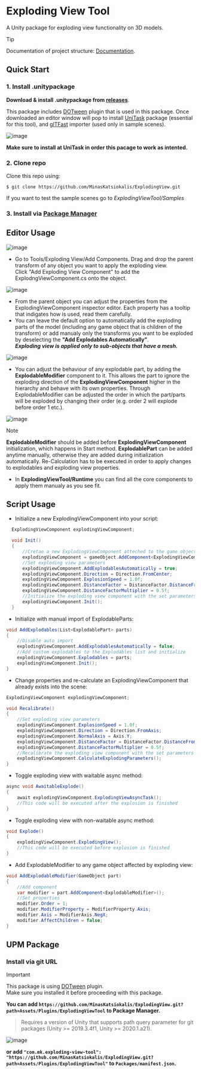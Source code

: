# Exploding View Tool
A Unity package for exploding view functionality on 3D models.
> [!TIP]
> Documentation of project structure: [Documentation](https://minaskatsiokalis.github.io/exploding-view/documentation/html/index.html). <br>

## Quick Start
### 1. Install .unitypackage
**Download & install .unitypackage from [releases](https://github.com/MinasKatsiokalis/ExplodingView/releases)**.

This package includes [DOTween](https://assetstore.unity.com/packages/tools/animation/dotween-hotween-v2-27676#description) plugin that is used in this package.
Once downloaded an editor window will pop to install [UniTask](https://github.com/Cysharp/UniTask) package (essential for this tool), 
and [glTFast](https://docs.unity3d.com/Packages/com.unity.cloud.gltfast@6.4/manual/index.html) importer (used only in sample scenes).

![image](https://github.com/MinasKatsiokalis/ExplodingView/assets/9119948/40c65b83-f04e-48d0-854c-06cf762b3583)

**Make sure to install at UniTask in order this pacage to work as intented.**

### 2. Clone repo
Clone this repo using: 
```
$ git clone https://github.com/MinasKatsiokalis/ExplodingView.git
```
If you want to test the sample scenes go to *ExplodingViewTool/Samples*

### 3. Install via [Package Manager](https://github.com/MinasKatsiokalis/ExplodingView?tab=readme-ov-file#install-via-git-url) 

## Editor Usage
![image](https://github.com/MinasKatsiokalis/ExplodingView/assets/9119948/7cfb354a-0ce3-466c-a7ec-f7f2c6d96f64)

- Go to Tools/Exploding View/Add Components. Drag and drop the parent transform of any object you want to apply the exploding view.<br>
Click "Add Exploding View Component" to add the ExplodngViewComponent.cs onto the object.<br>

![image](https://github.com/MinasKatsiokalis/ExplodingView/assets/9119948/60f58452-d60e-47d8-a6ac-1aa61c35a0ae)

- From the parent object you can adjust the properties from the ExplodingViewComponent inspector editor. Each property has a tooltip that indigates how is used, read them carefully.<br>
- You can leave the default option to automatically add the exploding parts of the model (including any game object that is children of the transform) or add manualy only the transforms you want to be exploded by deselecting the **"Add Explodables Automatically"**.<br>
***Exploding view is applied only to sub-objects that have a mesh.***
  
![image](https://github.com/MinasKatsiokalis/ExplodingView/assets/9119948/51a9343e-418e-49e1-a621-6cbb6b3a451e)

- You can adjust the behaviour of any explodable part, by adding the **ExplodableModifier** component to it. This allows the part to ignore the exploding direction of the **ExplodingViewComponent** higher in the hierarchy and behave with its own properties. Through ExplodableModifier can be adjusted the order in which the part/parts will be exploded by changing their order (e.g. order 2 will explode before order 1 etc.).

![image](https://github.com/MinasKatsiokalis/ExplodingView/assets/9119948/d862e102-236e-4834-bd97-a7999ead4d4f)

> [!NOTE]
> **ExplodableModifier** should be added before **ExplodingViewComponent** initialization, which happens in Start method.
> **ExplodablePart** can be added anytime manually, otherwise they are added during initialization automatically.
> Re-Calculation has to be executed in order to apply changes to explodables and exploding view properties.   
- In **ExplodingViewTool/Runtime** you can find all the core components to apply them manualy as you see fit.

## Script Usage
- Initialize a new ExplodingViewComponent into your script:
```C#
  ExplodingViewComponent explodingViewComponent;

  void Init()
  {
      //Cretae a new ExplodingViewComponent atteched to the game object
      explodingViewComponent = gameObject.AddComponent<ExplodingViewComponent>();
      //Set exploding view parameters
      explodingViewComponent.AddExplodablesAutomatically = true;
      explodingViewComponent.Direction = Direction.FromCenter;
      explodingViewComponent.ExplosionSpeed = 1.0f;
      explodingViewComponent.DistanceFactor = DistanceFactor.DistanceFromCenter;
      explodingViewComponent.DistanceFactorMultiplier = 0.5f;
      //Initialize the exploding view component with the set parameters
      explodingViewComponent.Init();
  }
```
- Initialize with manual import of ExplodableParts:
```C#
void AddExplodables(List<ExplodablePart> parts)
{
    //Disable auto import
    explodingViewComponent.AddExplodablesAutomatically = false;
    //Add custom explodables to the Explodables list and initialize
    explodingViewComponent.Explodables = parts;
    explodingViewComponent.Init();
}
```
- Change properties and re-calculate an ExplodingViewComponent that already exists into the scene:
```C#
ExplodingViewComponent explodingViewComponent;

void Recalibrate()
{   
    //Set exploding view parameters
    explodingViewComponent.ExplosionSpeed = 1.0f;
    explodingViewComponent.Direction = Direction.FromAxis;
    explodingViewComponent.NormalAxis = Axis.Y;
    explodingViewComponent.DistanceFactor = DistanceFactor.DistanceFromProjectionPoint;
    explodingViewComponent.DistanceFactorMultiplier = 0.5f;
    //Recalibrate the exploding view component with the set parameters
    explodingViewComponent.CalculateExplodingParameters();
}
```
- Toggle exploding view with waitable async method:
```C#
async void AwaitableExplode()
{   
    await explodingViewComponent.ExplodingViewAsyncTask();
    //This code will be executed after the explosion is finished
}
```
- Toggle exploding view with non-waitable async method:
```C#
void Explode()
{
    explodingViewComponent.ExplodingView();
    //This code will be executed before explosion is finished
}
```
- Add ExplodableModifier to any game object affected by exploding view:
```C#
void AddExplodableModifier(GameObject part)
{
    //Add component
    var modifier = part.AddComponent<ExplodableModifier>();
    //Set properties
    modifier.Order = 1;
    modifier.ModifierProperty = ModifierProperty.Axis;
    modifier.Axis = ModifierAxis.NegX;
    modifier.AffectChildren = false;
}
```

## UPM Package
### Install via git URL

> [!IMPORTANT]
> This package is using [DOTween](https://assetstore.unity.com/packages/tools/animation/dotween-hotween-v2-27676#description) plugin.<br>
> Make sure you installed it before proceeding with this package.

**You can add `https://github.com/MinasKatsiokalis/ExplodingView.git?path=Assets/Plugins/ExplodingViewTool` to Package Manager.**
> Requires a version of Unity that supports path query parameter for git packages (Unity >= 2019.3.4f1, Unity >= 2020.1.a21).

![image](https://user-images.githubusercontent.com/46207/79450714-3aadd100-8020-11ea-8aae-b8d87fc4d7be.png)

**or add `"com.mk.exploding-view-tool": "https://github.com/MinasKatsiokalis/ExplodingView.git?path=Assets/Plugins/ExplodingViewTool"` to `Packages/manifest.json`.**
